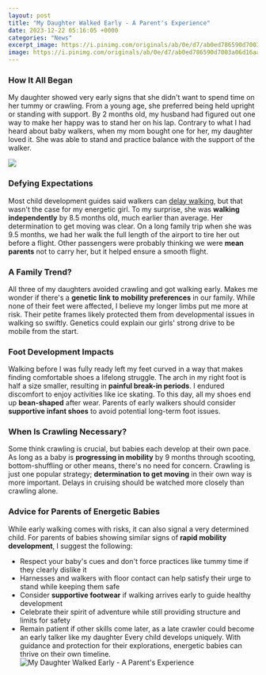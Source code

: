 ```yaml
---
layout: post
title: "My Daughter Walked Early - A Parent's Experience"
date: 2023-12-22 05:16:05 +0000
categories: "News"
excerpt_image: https://i.pinimg.com/originals/ab/0e/d7/ab0ed786590d7003a06d16aac0c5fb46.png
image: https://i.pinimg.com/originals/ab/0e/d7/ab0ed786590d7003a06d16aac0c5fb46.png
---
```


### How It All Began
My daughter showed very early signs that she didn't want to spend time on her tummy or crawling. From a young age, she preferred being held upright or standing with support. By 2 months old, my husband had figured out one way to make her happy was to stand her on his lap. Contrary to what I had heard about baby walkers, when my mom bought one for her, my daughter loved it. She was able to stand and practice balance with the support of the walker.

![](https://i.ytimg.com/vi/GmoWBJnKK8U/maxresdefault.jpg)
### Defying Expectations 
Most child development guides said walkers can [delay walking](https://store.fi.io.vn/funny-xmas-this-is-my-christmas-pajama-heartbeat-video-game-98/men&), but that wasn't the case for my energetic girl. To my surprise, she was **walking independently** by 8.5 months old, much earlier than average. Her determination to get moving was clear. On a long family trip when she was 9.5 months, we had her walk the full length of the airport to tire her out before a flight. Other passengers were probably thinking we were **mean parents** not to carry her, but it helped ensure a smooth flight. 
### A Family Trend?
All three of my daughters avoided crawling and got walking early. Makes me wonder if there's a **genetic link to mobility preferences** in our family. While none of their feet were affected, I believe my longer limbs put me more at risk. Their petite frames likely protected them from developmental issues in walking so swiftly. Genetics could explain our girls' strong drive to be mobile from the start.
### Foot Development Impacts 
Walking before I was fully ready left my feet curved in a way that makes finding comfortable shoes a lifelong struggle. The arch in my right foot is half a size smaller, resulting in **painful break-in periods**. I endured discomfort to enjoy activities like ice skating. To this day, all my shoes end up **bean-shaped** after wear. Parents of early walkers should consider **supportive infant shoes** to avoid potential long-term foot issues.
### When Is Crawling Necessary?  
Some think crawling is crucial, but babies each develop at their own pace. As long as a baby is **progressing in mobility** by 9 months through scooting, bottom-shuffling or other means, there's no need for concern. Crawling is just one popular strategy; **determination to get moving** in their own way is more important. Delays in cruising should be watched more closely than crawling alone.
### Advice for Parents of Energetic Babies
While early walking comes with risks, it can also signal a very determined child. For parents of babies showing similar signs of **rapid mobility development**, I suggest the following:
- Respect your baby's cues and don't force practices like tummy time if they clearly dislike it
- Harnesses and walkers with floor contact can help satisfy their urge to stand while keeping them safe 
- Consider **supportive footwear** if walking arrives early to guide healthy development 
- Celebrate their spirit of adventure while still providing structure and limits for safety
- Remain patient if other skills come later, as a late crawler could become an early talker like my daughter
Every child develops uniquely. With guidance and protection for their explorations, energetic babies can thrive on their own timeline.
![My Daughter Walked Early - A Parent's Experience](https://i.pinimg.com/originals/ab/0e/d7/ab0ed786590d7003a06d16aac0c5fb46.png)